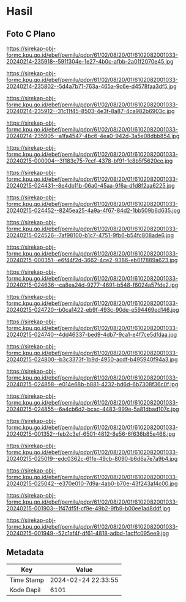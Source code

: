 # Hasil

## Foto C Plano

https://sirekap-obj-formc.kpu.go.id/ebef/pemilu/pdpr/61/02/08/20/01/6102082001033-20240214-235918--591f304e-1e27-4b0c-afbb-2a01f2070e45.jpg

https://sirekap-obj-formc.kpu.go.id/ebef/pemilu/pdpr/61/02/08/20/01/6102082001033-20240214-235802--5d4a7b71-763a-465a-9c6e-d4578faa3df5.jpg

https://sirekap-obj-formc.kpu.go.id/ebef/pemilu/pdpr/61/02/08/20/01/6102082001033-20240214-235912--31c11f45-8503-4e3f-8a87-4ca982b6903c.jpg

https://sirekap-obj-formc.kpu.go.id/ebef/pemilu/pdpr/61/02/08/20/01/6102082001033-20240214-235905--a1fa4547-4bc6-4ea0-942d-3a5e08dbb854.jpg

https://sirekap-obj-formc.kpu.go.id/ebef/pemilu/pdpr/61/02/08/20/01/6102082001033-20240215-000004--3f183c75-7ccf-4378-bf91-1c8b5f5620ce.jpg

https://sirekap-obj-formc.kpu.go.id/ebef/pemilu/pdpr/61/02/08/20/01/6102082001033-20240215-024431--8e4db11b-06a0-45aa-9f6a-d1d8f2aa6225.jpg

https://sirekap-obj-formc.kpu.go.id/ebef/pemilu/pdpr/61/02/08/20/01/6102082001033-20240215-024452--8245ea25-4a9a-4f67-84d2-1bb509b6d635.jpg

https://sirekap-obj-formc.kpu.go.id/ebef/pemilu/pdpr/61/02/08/20/01/6102082001033-20240215-024526--7af98100-b1c7-4751-9fb6-b54fc808ade6.jpg

https://sirekap-obj-formc.kpu.go.id/ebef/pemilu/pdpr/61/02/08/20/01/6102082001033-20240215-000351--e6f44f2d-3662-4ce2-9386-eb017889a623.jpg

https://sirekap-obj-formc.kpu.go.id/ebef/pemilu/pdpr/61/02/08/20/01/6102082001033-20240215-024636--ca8ea24d-9277-4691-b548-f6024a57fde2.jpg

https://sirekap-obj-formc.kpu.go.id/ebef/pemilu/pdpr/61/02/08/20/01/6102082001033-20240215-024720--b0ca1422-eb9f-493c-90de-e594469ed146.jpg

https://sirekap-obj-formc.kpu.go.id/ebef/pemilu/pdpr/61/02/08/20/01/6102082001033-20240215-024740--4dd46337-bed9-4db7-9ca1-e4f7ce5dfdaa.jpg

https://sirekap-obj-formc.kpu.go.id/ebef/pemilu/pdpr/61/02/08/20/01/6102082001033-20240215-024800--b3c3373f-1b9d-4950-acdf-b495940f94a3.jpg

https://sirekap-obj-formc.kpu.go.id/ebef/pemilu/pdpr/61/02/08/20/01/6102082001033-20240215-024858--e014e68b-b881-4232-bd6d-6b7308f36c0f.jpg

https://sirekap-obj-formc.kpu.go.id/ebef/pemilu/pdpr/61/02/08/20/01/6102082001033-20240215-024855--6a4cb6d2-bcac-4483-999e-5a81dbad107c.jpg

https://sirekap-obj-formc.kpu.go.id/ebef/pemilu/pdpr/61/02/08/20/01/6102082001033-20240215-001352--feb2c3ef-6501-4812-8e56-6f636b85e468.jpg

https://sirekap-obj-formc.kpu.go.id/ebef/pemilu/pdpr/61/02/08/20/01/6102082001033-20240215-025019--edc0362c-61fe-49cb-8090-b6d6a7e7a9b4.jpg

https://sirekap-obj-formc.kpu.go.id/ebef/pemilu/pdpr/61/02/08/20/01/6102082001033-20240215-025042--e370e010-7d9a-4ab0-b70e-43f243af4c00.jpg

https://sirekap-obj-formc.kpu.go.id/ebef/pemilu/pdpr/61/02/08/20/01/6102082001033-20240215-001903--1f47df5f-cf9e-49b2-9fb9-b00ee1ad8ddf.jpg

https://sirekap-obj-formc.kpu.go.id/ebef/pemilu/pdpr/61/02/08/20/01/6102082001033-20240215-001949--52c1af4f-df61-4818-adbd-1acffc095ee9.jpg


## Metadata

| Key        | Value               |
| ---------- | ------------------- |
| Time Stamp | 2024-02-24 22:33:55 |
| Kode Dapil | 6101                |



